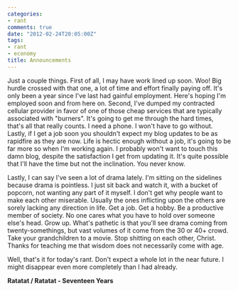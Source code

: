 ```yaml
---
categories:
- rant
comments: true
date: "2012-02-24T20:05:00Z"
tags:
- rant
- economy
title: Announcements
---
```


Just a couple things. First of all, I may have work lined up soon. Woo! Big
hurdle crossed with that one, a lot of time and effort finally paying off. It's
only been a year since I've last had gainful employment. Here's hoping I'm
employed soon and from here on. Second, I've dumped my contracted cellular
provider in favor of one of those cheap services that are typically associated
with "burners". It's going to get me through the hard times, that's all that
really counts. I need a phone. I won't have to go without. Lastly, if I get a
job soon you shouldn't expect my blog updates to be as rapidfire as they are
now. Life is hectic enough without a job, it's going to be far more so when I'm
working again. I probably won't want to touch this damn blog, despite the
satisfaction I get from updating it. It's quite possible that I'll have the time
but not the inclination. You never know.

Lastly, I can say I've seen a lot of drama lately. I'm sitting on the sidelines
because drama is pointless. I just sit back and watch it, with a bucket of
popcorn, not wanting any part of it myself. I don't get why people want to make
each other miserable. Usually the ones inflicting upon the others are sorely
lacking any direction in life. Get a job. Get a hobby. Be a productive member of
society. No one cares what you have to hold over someone else's head. Grow up.
What's pathetic is that you'll see drama coming from twenty-somethings, but vast
volumes of it come from the 30 or 40+ crowd. Take your grandchildren to a movie.
Stop shitting on each other, Christ. Thanks for teaching me that wisdom does not
necessarily come with age.

Well, that's it for today's rant. Don't expect a whole lot in the near future. I
might disappear even more completely than I had already.

**Ratatat / Ratatat - Seventeen Years**  
<object width="400" height="27" data="/swf/audio-player.swf"
type="application/x-shockwave-flash">
<param name="bgcolor" value="#ffffff" />
<param name="flashvars" value="playerMode=embedded&amp;audioUrl=/audio/01 Seventeen Years.mp3" />
<param name="wmode" value="window" />
<param name="quality" value="best" />
</object>
